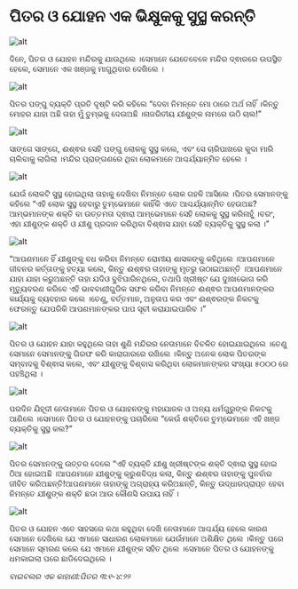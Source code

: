 # ପିତର ଓ ଯୋହନ ଏକ ଭିକ୍ଷୁକକୁ ସୁସ୍ଥ କରନ୍ତି

![alt](https://cdn.door43.org/obs/jpg/360px/obs-en-44-01.jpg)

ଦିନେ, ପିତର ଓ ଯୋହନ ମନ୍ଦିରକୁ ଯାଉଥିଲେ ।ସେମାନେ ଯେତେବେଳେ ମନ୍ଦିର ଦ୍ଵାରରେ ଉପସ୍ଥିତ ହେଲେ, ସେମାନେ ଏକ ଖଞ୍ଜକୁ ମାଗୁଥିବାର ଦେଖିଲେ ।

![alt](https://cdn.door43.org/obs/jpg/360px/obs-en-44-02.jpg)

ପିତର ପଙ୍ଗୁ ବ୍ୟକ୍ତି ପ୍ରତି ଦୃଷ୍ଟି କରି କହିଲେ “ଦେବା ନିମନ୍ତେ ମୋ ଠାରେ ଅର୍ଥ ନାହିଁ ।କିନ୍ତୁ ମୋହର ଯାହା ଅଛି ତାହା ମୁଁ ତୁମ୍ଭକୁ ଦେଉଅଛି ।ନାଜରିତୀୟ ଯୀଶୁଙ୍କ ନାମରେ ଉଠି ଚାଲ!”

![alt](https://cdn.door43.org/obs/jpg/360px/obs-en-44-03.jpg)

ସାଙ୍ଗେ ସାଙ୍ଗେ, ଈଶ୍ଵର ସେହି ପଙ୍ଗୁ ଲୋକକୁ ସୁସ୍ଥ କଲେ, ଏବଂ ସେ ଚାରିପାଖରେ କୁଦା ମାରି  ଚାଲିବାକୁ ଲାଗିଲା ।ମନ୍ଦିର ପ୍ରାଙ୍ଗଣରେ ଥିବା ଲୋକମାନେ ଆଶ୍ଚର୍ଯ୍ୟାନ୍ମିତ ହେଲେ ।

![alt](https://cdn.door43.org/obs/jpg/360px/obs-en-44-04.jpg)

ଯେଉଁ ଲୋକଟି ସୁସ୍ଥ ହୋଇଥିଲା ତାହାକୁ ଦେଖିବା ନିମନ୍ତେ ଲୋକ ଗହଳି ଆସିଲେ ।ପିତର ସେମାନଙ୍କୁ କହିଲେ “ଏହି ଲୋକ ସୁସ୍ଥ ହେବାରୁ ତୁମ୍ଭେମାନେ କାହିଁକି ଏତେ ଆଶ୍ଚର୍ଯ୍ୟାନ୍ମିତ ହେଉଅଛ?ଆମ୍ଭମାନଙ୍କ ଶକ୍ତି ବା ଉତ୍ତମତା ଦ୍ଵାରା ଆମ୍ଭେମାନେ ସେହି ଲୋକକୁ ସୁସ୍ଥ କରିନାହୁଁ ।ବରଂ, ଏହା ଯୀଶୁଙ୍କ ଶକ୍ତି ଓ ଯୀଶୁ ପ୍ରଦାନ କରିଥିବା ବିଶ୍ଵାସ ଯାହା ସେହି ବ୍ୟକ୍ତିକୁ ସୁସ୍ଥ କଲା ।”

![alt](https://cdn.door43.org/obs/jpg/360px/obs-en-44-05.jpg)

“ଆପଣମାନେ ହିଁ ଯୀଶୁଙ୍କୁ ବଧ କରିବା ନିମନ୍ତେ ରୋମୀୟ ଶାସକଙ୍କୁ କହିଥିଲେ ।ଆପଣମାନେ ଜୀବନର କର୍ତ୍ତାଙ୍କୁ ହତ୍ୟା କଲେ, କିନ୍ତୁ ଈଶ୍ଵର ତାହାଙ୍କୁ ମୃତରୁ ଉଠାଇଅଛନ୍ତି ।ଆପଣମାନେ ଯାହା ଯାହା କରୁଅଛନ୍ତି ତାହା ଯଦିଓ ବୁଝିପାରିନଥିଲେ, ତଥାପି ଖ୍ରୀଷ୍ଟ  ଯେ ଦୁଃଖଭୋଗ କରି ମୃତ୍ୟୁବରଣ କରିବେ ଏହି ଭାବବାଣୀଗୁଡିକ ସଫଳ କରିବା ନିମନ୍ତେ ଈଶ୍ଵର ଆପଣମାନଙ୍କର କାର୍ଯ୍ୟକୁ ବ୍ୟବହାର କଲେ ।ତେଣୁ, ବର୍ତ୍ତମାନ, ଅନୁତାପ କର ଏବଂ ଈଶ୍ଵରଙ୍କ ନିକଟକୁ ଫେରନ୍ତୁ ଯେପରିକି ଆପଣମାନଙ୍କର ପାପ ସୂଚୀ କରାଯାଇପାରିବ ।”

![alt](https://cdn.door43.org/obs/jpg/360px/obs-en-44-06.jpg)

ପିତର ଓ ଯୋହନ ଯାହା କହୁଥିଲେ ତାହା ଶୁଣି ମନ୍ଦିରର ନେତାମାନେ ବିଚଳିତ ହୋଇଯାଇଥିଲେ ।ତେଣୁ ସେମାନେ ସେମାନଙ୍କୁ ଗିରଫ କରି କାରାଗାରରେ ରଖିଲେ ।କିନ୍ତୁ ଅନେକ ଲୋକ ପିତରଙ୍କ ସମ୍ବାଦକୁ ବିଶ୍ଵାସ କଲେ, ଏବଂ ଯୀଶୁଙ୍କୁ ବିଶ୍ବାସ କରିଥିବା ଲୋକମାନଙ୍କର ସଂଖ୍ୟା ୫୦୦୦ ରେ ପହଞ୍ଚିଥିଲା । 

![alt](https://cdn.door43.org/obs/jpg/360px/obs-en-44-07.jpg)

ପରଦିନ ଯିହୂଦୀ ନେତାମାନେ ପିତର ଓ ଯୋହନଙ୍କୁ ମହାଯାଜକ ଓ ଅନ୍ୟ ଧର୍ମଗୁରୁଙ୍କ ନିକଟକୁ ଆଣିଲେ ।ସେମାନେ ପିତର ଓ ଯୋହନଙ୍କୁ ପଚାରିଲେ “କେଉଁ ଶକ୍ତିରେ ତୁମ୍ଭେମାନେ ଏହି ଖଞ୍ଜ ବ୍ୟକ୍ତିକୁ ସୁସ୍ଥ କଲ?”

![alt](https://cdn.door43.org/obs/jpg/360px/obs-en-44-08.jpg)

ପିତର ସେମାନଙ୍କୁ ଉତ୍ତର ଦେଲେ “ଏହି ବ୍ୟକ୍ତି ଯୀଶୁ ଖ୍ରୀଷ୍ଟଙ୍କ ଶକ୍ତି ଦ୍ଵାରା ସୁସ୍ଥ ହୋଇ ଠିଆ ହୋଇଅଛି ।ଆପଣମାନେ ଯୀଶୁଙ୍କୁ କ୍ରୁଶବିଦ୍ଧ କଲା, କିନ୍ତୁ ଈଶ୍ଵର ତାହାଙ୍କୁ ପୁନର୍ବାର ଜୀବିତ କରିଅଛନ୍ତି!ଆପଣମାନେ ତାହାଙ୍କୁ ଅଗ୍ରାହ୍ୟ କରିଅଛନ୍ତି, କିନ୍ତୁ ଉଦ୍ଧାରପ୍ରାପ୍ତ ହେବା ନିମନ୍ତେ ଯୀଶୁଙ୍କ ଶକ୍ତି ଛଡା ଆଉ କୌଣସି ଉପାୟ ନାହିଁ ।

![alt](https://cdn.door43.org/obs/jpg/360px/obs-en-44-09.jpg)

ପିତର ଓ ଯୋହନ ଏତେ ସାହସରେ କଥା କହୁଥିବା ଦେଖି ନେତାମାନେ ଆଶ୍ଚର୍ଯ୍ୟ ହେଲେ କାରଣ ସେମାନେ ଦେଖିଲେ ଯେ ଏମାନେ ସାଧାରଣ ଲୋକମାନେ ଯେଉଁମାନେ ଅଶିକ୍ଷିତ ଥିଲେ ।କିନ୍ତୁ ପରେ ସେମାନେ ସ୍ମରଣ କଲେ ଯେ ଏମାନେ ଯୀଶୁଙ୍କ ସହିତ ଥିଲେ ।ସେମାନେ ପିତର ଓ ଯୋହନଙ୍କୁ ଧମକାଇଲା ପରେ ଛାଡିଦେଇଥିଲେ ।

_ବାଇବଲର ଏକ କାହାଣୀ:ପିତର ୩:୧-୪:୨୨_